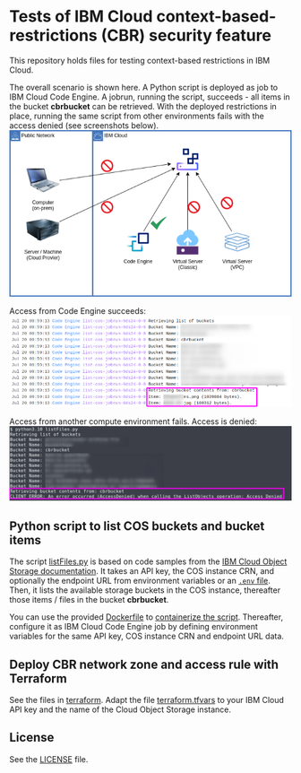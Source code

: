 # Tests of IBM Cloud context-based-restrictions (CBR) security feature
This repository holds files for testing context-based restrictions in IBM Cloud.


The overall scenario is shown here. A Python script is deployed as job to IBM Cloud Code Engine. A jobrun, running the script, succeeds - all items in the bucket **cbrbucket** can be retrieved. With the deployed restrictions in place, running the same script from other environments fails with the access denied (see screenshots below).
![scenario overview](images/CBR_tests.png)

Access from Code Engine succeeds:
![access from Code Engine succeeds](images/CBR_CE_success.png)

Access from another compute environment fails. Access is denied:
![access from other environment is denied](images/CBR_denied.png)

## Python script to list COS buckets and bucket items

The script [listFiles.py](python/listFiles.py) is based on code samples from the [IBM Cloud Object Storage documentation](https://cloud.ibm.com/docs/cloud-object-storage?topic=cloud-object-storage-python#python-examples). It takes an API key, the COS instance CRN, and optionally the endpoint URL from environment variables or an [`.env` file](python/.env.sample). Then, it lists the available storage buckets in the COS instance, thereafter those items / files in the bucket **cbrbucket**.

You can use the provided [Dockerfile](python/Dockerfile) to [containerize the script](https://cloud.ibm.com/docs/codeengine?topic=codeengine-run-job-source-code). Thereafter, configure it as IBM Cloud Code Engine job by defining environment variables for the same API key, COS instance CRN and endpoint URL data.

## Deploy CBR network zone and access rule with Terraform
See the files in [terraform](terraform). Adapt the file [terraform.tfvars](terraform/terraform.tfvars) to your IBM Cloud API key and the name of the Cloud Object Storage instance.

## License
See the [LICENSE](LICENSE) file.